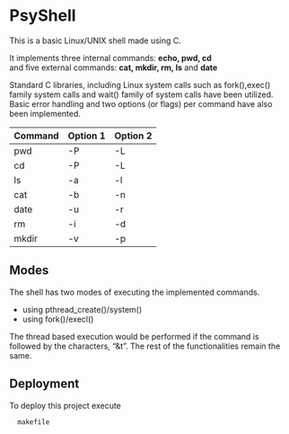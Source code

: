 
# PsyShell

This is a basic Linux/UNIX shell made using C.

It implements three internal commands: **echo, pwd, cd**\
and five external commands: **cat, mkdir, rm, ls** and **date**

Standard C libraries, including Linux system calls such as
fork(),exec() family system calls and wait() family of system calls have been utilized.
Basic error handling and two options (or flags) per command have also been implemented.

| Command | Option 1 | Option 2 |
|---------|----------|----------|
| pwd     | -P       | -L       |
| cd      | -P       | -L       |
| ls      | -a       | -l       |
| cat     | -b       | -n       |
| date    | -u       | -r       |
| rm      | -i       | -d       |
| mkdir   | -v       | -p       |

## Modes
The shell has two modes of executing the implemented commands.
- using pthread_create()/system()
- using fork()/execl()

The thread based execution would be performed if the command is followed by the characters, “&t”. The rest of the functionalities remain the same. 


## Deployment

To deploy this project execute

```bash
  makefile
```


